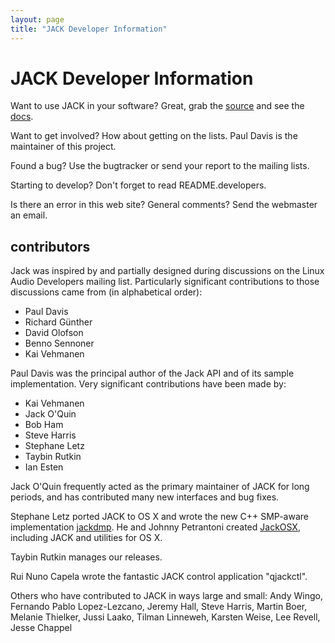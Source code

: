 ```yaml
---
layout: page
title: "JACK Developer Information"
---
```


# JACK Developer Information

Want to use JACK in your software? Great, grab the [source](/downloads) and see the
[docs](/documentation).

Want to get involved? How about getting on the lists. Paul Davis is the
maintainer of this project.

Found a bug? Use the bugtracker or send your report to the mailing lists.

Starting to develop? Don't forget to read README.developers.

Is there an error in this web site? General comments? Send the webmaster an
email.

## contributors

Jack was inspired by and partially designed during discussions on the Linux
Audio Developers mailing list. Particularly significant contributions to those
discussions came from (in alphabetical order):

  * Paul Davis 
  * Richard Günther 
  * David Olofson 
  * Benno Sennoner 
  * Kai Vehmanen 

Paul Davis was the principal author of the Jack API and of its sample
implementation. Very significant contributions have been made by:

  * Kai Vehmanen 
  * Jack O'Quin 
  * Bob Ham 
  * Steve Harris 
  * Stephane Letz 
  * Taybin Rutkin 
  * Ian Esten 

Jack O'Quin frequently acted as the primary maintainer of JACK for long
periods, and has contributed many new interfaces and bug fixes.

Stephane Letz ported JACK to OS X and wrote the new C++ SMP-aware
implementation [jackdmp](http://www.grame.fr/~letz/jackdmp.html). He and Johnny Petrantoni created
[JackOSX](http://jackosx.com/),
including JACK and utilities for OS X.

Taybin Rutkin manages our releases.

Rui Nuno Capela wrote the fantastic JACK control application "qjackctl".

Others who have contributed to JACK in ways large and small: Andy Wingo,
Fernando Pablo Lopez-Lezcano, Jeremy Hall, Steve Harris, Martin Boer, Melanie
Thielker, Jussi Laako, Tilman Linneweh, Karsten Weise, Lee Revell, Jesse
Chappel


